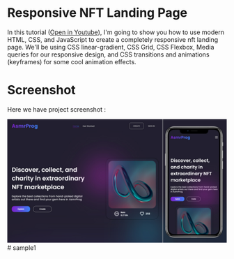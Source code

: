 # Responsive NFT Landing Page

In this tutorial ([Open in Youtube](https://youtu.be/0mPBAmgGkEs)),  I'm going to show you how to use modern HTML, CSS, and JavaScript to create a completely responsive nft landing page. We'll be using CSS linear-gradient, CSS Grid, CSS Flexbox, Media queries for our responsive design, and CSS  transitions and animations (keyframes) for some cool animation effects.

# Screenshot
Here we have project screenshot :

![screenshot](screenshot.jpg)#   s a m p l e 1 
 
 